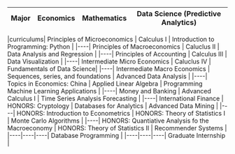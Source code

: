|Major| Economics| Mathematics | Data Science (Predictive Analytics)
|----|----|----|----|

|curriculums| Principles of Microeconomics | Calculus I | Introduction to Programming: Python |
|----| Principles of Macroeconomics | Caluclus II | Data Analysis and Regression |
|----| Principles of Accounting | Calculus III | Data Visualization |
|----| Intermediate Micro Economics | Caluclus IV | Fundamentals of Data Science| 
|----| Intermediate Macro Economics | Sequences, series, and foundations | Advanced Data Analysis |
|----| Topics in Economics: China | Applied Linear Algebra | Programming Machine Learning Applications |
|----| Money and Banking | Advanced Calculus I | Time Series Analysis Forecasting |
|----| International Finance | HONORS: Cryptology | Databases for Analytics | Advanced Data Mining |
|----| HONORS: Introduction to Econometrics | HONORS: Theory of Statistics I | Monte Carlo Algorithms |
|----| HONORS: Quantiative Analysis fo the Macroeconomy | HONORS: Theory of Statistics II | Recommender Systems |
|----|----|----| Database Programming |
|----|----|----| Graduate Internship |
